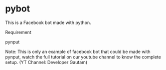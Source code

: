 # pybot
This is a Facebook bot made with python.

Requirement

pynput

Note: This is only an example of facebook bot that could be made with pynput, watch the full tutorial on our youtube channel to know the complete setup. 
(YT Channel: Developer Gautam)
